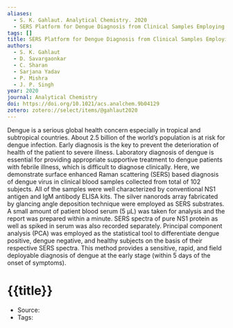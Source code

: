 ```yaml
---
aliases:
  - S. K. Gahlaut. Analytical Chemistry. 2020
  - SERS Platform for Dengue Diagnosis from Clinical Samples Employing a Hand Held Raman Spectrometer
tags: []
title: SERS Platform for Dengue Diagnosis from Clinical Samples Employing a Hand Held Raman Spectrometer
authors:
  - S. K. Gahlaut
  - D. Savargaonkar
  - C. Sharan
  - Sarjana Yadav
  - P. Mishra
  - J. P. Singh
year: 2020
journal: Analytical Chemistry
doi: https://doi.org/10.1021/acs.analchem.9b04129
zotero: zotero://select/items/@gahlaut2020
---
```

<!-- START_ABSTRACT -->
Dengue is a serious global health concern especially in tropical and subtropical countries. About 2.5 billion of the world’s population is at risk for dengue infection. Early diagnosis is the key to prevent the deterioration of health of the patient to severe illness. Laboratory diagnosis of dengue is essential for providing appropriate supportive treatment to dengue patients with febrile illness, which is difficult to diagnose clinically. Here, we demonstrate surface enhanced Raman scattering (SERS) based diagnosis of dengue virus in clinical blood samples collected from total of 102 subjects. All of the samples were well characterized by conventional NS1 antigen and IgM antibody ELISA kits. The silver nanorods array fabricated by glancing angle deposition technique were employed as SERS substrates. A small amount of patient blood serum (5 μL) was taken for analysis and the report was prepared within a minute. SERS spectra of pure NS1 protein as well as spiked in serum was also recorded separately. Principal component analysis (PCA) was employed as the statistical tool to differentiate dengue positive, dengue negative, and healthy subjects on the basis of their respective SERS spectra. This method provides a sensitive, rapid, and field deployable diagnosis of dengue at the early stage (within 5 days of the onset of symptoms).
<!-- END_ABSTRACT -->

<!-- START_TEMPLATE -->
# {{title}}

- Source:
- Tags: 
<!-- END_TEMPLATE -->